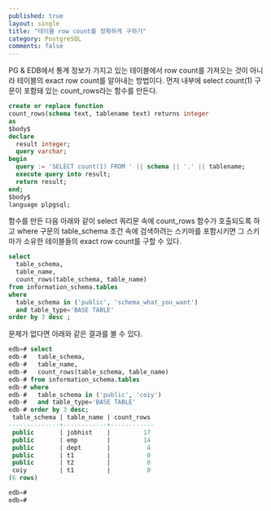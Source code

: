 ```yaml
---
published: true
layout: single
title: "테이블 row count를 정확하게 구하기"
category: PostgreSQL
comments: false
---
```


PG & EDB에서 통계 정보가 가지고 있는 테이블에서 row count를 가져오는 것이 아니라 테이블의 exact row count를 알아내는 방법이다. 
먼저 내부에 select count(1) 구문이 포함돼 있는 count_rows라는 함수를 만든다. 

```sql
create or replace function 
count_rows(schema text, tablename text) returns integer
as
$body$
declare
  result integer;
  query varchar;
begin
  query := 'SELECT count(1) FROM ' || schema || '.' || tablename;
  execute query into result;
  return result;
end;
$body$
language plpgsql;

```
함수를 만든 다음 아래와 같이 select 쿼리문 속에 count_rows 함수가 호출되도록 하고 where 구문의 table_schema 조건 속에 검색하려는 스키마를 포함시키면 그 스키마가 소유한 테이블들의 exact row count를 구할 수 있다. 

```sql
select 
  table_schema,
  table_name, 
  count_rows(table_schema, table_name)
from information_schema.tables
where 
  table_schema in ('public', 'schema_what_you_want') 
  and table_type='BASE TABLE'
order by 3 desc ;
```

문제가 없다면 아래와 같은 결과를 볼 수 있다. 

```sql
edb=# select
edb-#   table_schema,
edb-#   table_name,
edb-#   count_rows(table_schema, table_name)
edb-# from information_schema.tables
edb-# where
edb-#   table_schema in ('public', 'coiy')
edb-#   and table_type='BASE TABLE'
edb-# order by 3 desc;
 table_schema | table_name | count_rows
--------------+------------+------------
 public       | jobhist    |         17
 public       | emp        |         14
 public       | dept       |          4
 public       | t1         |          0
 public       | t2         |          0
 coiy         | t1         |          0
(6 rows)

edb=#
edb=#
```